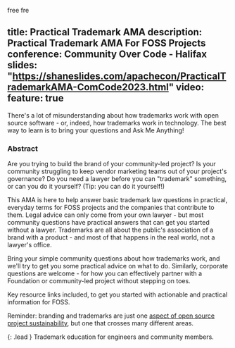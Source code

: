 free fre

title: Practical Trademark AMA
description: Practical Trademark AMA For FOSS Projects
conference: Community Over Code - Halifax
slides: "https://shaneslides.com/apachecon/PracticalTrademarkAMA-ComCode2023.html"
video: 
feature: true
---

There's a lot of misunderstanding about how trademarks work with open source software - or, indeed, how trademarks work in technology.  The best way to learn is to bring your questions and Ask Me Anything!

### Abstract

Are you trying to build the brand of your community-led project? Is your community struggling to keep vendor marketing teams out of your project's governance? Do you need a lawyer before you can "trademark" something, or can you do it yourself? (Tip: you can do it yourself!)

This AMA is here to help answer basic trademark law questions in practical, everyday terms for FOSS projects and the companies that contribute to them. Legal advice can only come from your own lawyer - but most community questions have practical answers that can get you started without a lawyer. Trademarks are all about the public's association of a brand with a product - and most of that happens in the real world, not a lawyer's office.

Bring your simple community questions about how trademarks work, and we'll try to get you some practical advice on what to do. Similarly, corporate questions are welcome - for how you can effectively partner with a Foundation or community-led project without stepping on toes.

Key resource links included, to get you started with actionable and practical information for FOSS.

Reminder: branding and trademarks are just one [aspect of open source project sustainability](https://fosssustainability.com/aspects/), but one that crosses many different areas.

{: .lead }
Trademark education for engineers and community members.
